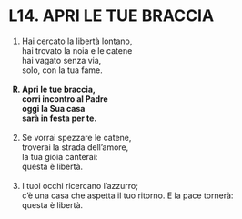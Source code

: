 # L14. APRI LE TUE BRACCIA

<ol>
  <li>Hai cercato la libertà lontano,<br>
    hai trovato la noia e le catene<br>
    hai vagato senza via,<br>
    solo, con la tua fame.</li><br>
  <b><li type="A" value="18">Apri le tue braccia,<br>
    corri incontro al Padre<br>
    oggi la Sua casa<br>
    sarà in festa per te.</li></b><br>
  <li value="2">Se vorrai spezzare le catene,<br>
    troverai la strada dell’amore,<br>
    la tua gioia canterai:<br>
    questa è libertà.</li><br>
  <li>I tuoi occhi ricercano l’azzurro;<br>
    c’è una casa che aspetta il tuo ritorno.
    E la pace tornerà:<br>
    questa è libertà.</li>
</ol>
